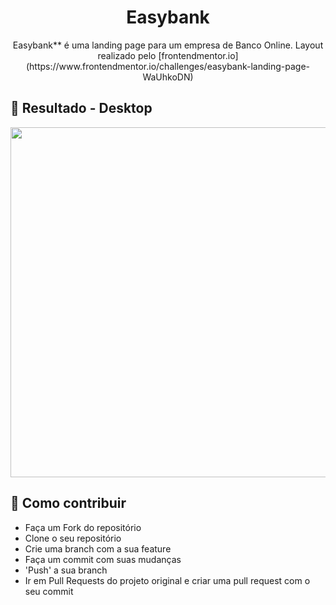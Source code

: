 <h1 align="center">Easybank</h1>

<p align="center">Easybank** é uma landing page para um empresa de Banco Online. Layout realizado pelo [frontendmentor.io](https://www.frontendmentor.io/challenges/easybank-landing-page-WaUhkoDN)</p>

## :rocket: Resultado - Desktop

<img width='560px' src="./public/assets/images/toReadme/easybank-desktop.gif">


## :link: Como contribuir 

- Faça um Fork do repositório
- Clone o seu repositório
- Crie uma branch com a sua feature
- Faça um commit com suas mudanças
- 'Push' a sua branch
- Ir em Pull Requests do projeto original e criar uma pull request com o seu commit
